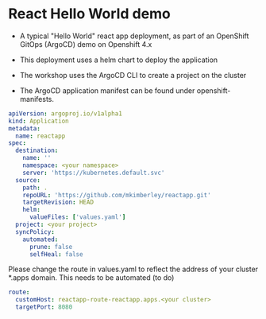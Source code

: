 # React Hello World demo

- A typical "Hello World" react app deployment, as part of an OpenShift GitOps (ArgoCD) demo on Openshift 4.x

- This deployment uses a helm chart to deploy the application

- The workshop uses the ArgoCD CLI to create a project on the cluster

- The ArgoCD application manifest can be found under openshift-manifests.


```yaml
apiVersion: argoproj.io/v1alpha1
kind: Application
metadata:
  name: reactapp
spec:
  destination:
    name: ''
    namespace: <your namespace>
    server: 'https://kubernetes.default.svc'
  source:
    path: .
    repoURL: 'https://github.com/mkimberley/reactapp.git'
    targetRevision: HEAD
    helm:
      valueFiles: ['values.yaml']
  project: <your project>
  syncPolicy:
    automated:
      prune: false
      selfHeal: false
```

Please change the route in values.yaml to reflect the address of your cluster *.apps domain. This needs to be automated (to do)

```yaml
route:
  customHost: reactapp-route-reactapp.apps.<your cluster>
  targetPort: 8080


```